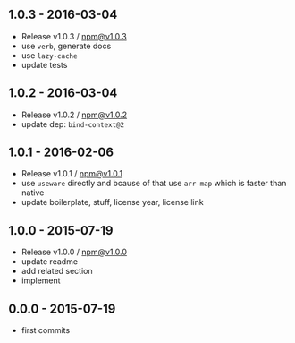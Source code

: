 

## 1.0.3 - 2016-03-04
- Release v1.0.3 / npm@v1.0.3
- use `verb`, generate docs
- use `lazy-cache`
- update tests

## 1.0.2 - 2016-03-04
- Release v1.0.2 / npm@v1.0.2
- update dep: `bind-context@2`

## 1.0.1 - 2016-02-06
- Release v1.0.1 / npm@v1.0.1
- use `useware` directly and bcause of that use `arr-map` which is faster than native
- update boilerplate, stuff, license year, license link

## 1.0.0 - 2015-07-19
- Release v1.0.0 / npm@v1.0.0
- update readme
- add related section
- implement

## 0.0.0 - 2015-07-19
- first commits